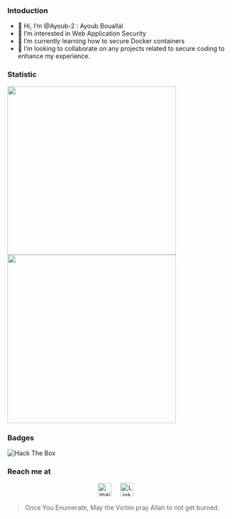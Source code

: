 ### Intoduction
- 👋 Hi, I’m @Ayoub-2 : Ayoub Bouallal
- 👀 I’m interested in Web Application Security
- 🌱 I’m currently learning how to secure Docker containers 
- 💞️ I’m looking to collaborate on any projects related to secure coding to enhance my experience.


### Statistic
<img align='left' src="https://github-readme-stats.vercel.app/api?username=Ayoub-2&show_icons=true&theme=dark" width="380">
<img  src="https://github-readme-stats.vercel.app/api/top-langs/?username=Ayoub-2&hide=html&theme=dark&layout=compact" width="380">

### Badges 
<image src="https://www.hackthebox.com/badge/image/426299" alt="Hack The Box" style="max-width: 480px"> <br>

### Reach me at 

<p align="center">
<a href="mailto:ayoubbouallal3@gmail.com"><img src="https://github.com/Ayoub-2/Ayoub-2/tree/main/assets/gmail.svg" width="30px" alt="mail"></a> &nbsp; &nbsp;
<a href="https://www.linkedin.com/in/bouallal-ayoub/"><img src="https://github.com/Ayoub-2/Ayoub-2/tree/main/assets/linkedin.svg" width="30px" alt="LinkedIn"></a> &nbsp; &nbsp;
</p>

> Once You Enumerate, May the Victim pray Allah to not get burned.
